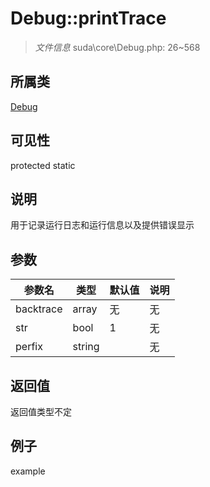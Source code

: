# Debug::printTrace

> *文件信息* suda\core\Debug.php: 26~568
## 所属类 

[Debug](../Debug.md)

## 可见性

  protected  static
## 说明

用于记录运行日志和运行信息以及提供错误显示

## 参数

| 参数名 | 类型 | 默认值 | 说明 |
|--------|-----|-------|-------|
| backtrace |  array | 无 | 无 |
| str |  bool | 1 | 无 |
| perfix |  string |  | 无 |

## 返回值
返回值类型不定

## 例子

example
